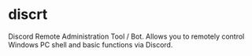 # discrt
Discord Remote Administration Tool / Bot. Allows you to remotely control Windows PC shell and basic functions via Discord. 
